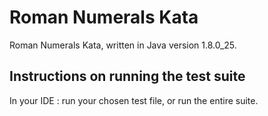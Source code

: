 # Roman Numerals Kata
Roman Numerals Kata, written in Java version 1.8.0_25.

## Instructions on running the test suite
In your IDE : run your chosen test file, or run the entire suite.
